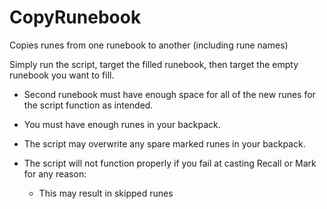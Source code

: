 # CopyRunebook
Copies runes from one runebook to another (including rune names)

Simply run the script, target the filled runebook, then target the empty runebook you want to fill.

* Second runebook must have enough space for all of the new runes for the script function as intended.

* You must have enough runes in your backpack.

* The script may overwrite any spare marked runes in your backpack.

* The script will not function properly if you fail at casting Recall or Mark for any reason:
	
   * This may result in skipped runes
